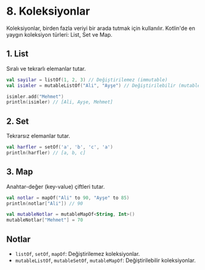 # 8. Koleksiyonlar

Koleksiyonlar, birden fazla veriyi bir arada tutmak için kullanılır. Kotlin'de en yaygın koleksiyon türleri: List, Set ve Map.

## 1. List
Sıralı ve tekrarlı elemanlar tutar.
```kotlin
val sayilar = listOf(1, 2, 3) // Değiştirilemez (immutable)
val isimler = mutableListOf("Ali", "Ayşe") // Değiştirilebilir (mutable)

isimler.add("Mehmet")
println(isimler) // [Ali, Ayşe, Mehmet]
```

## 2. Set
Tekrarsız elemanlar tutar.
```kotlin
val harfler = setOf('a', 'b', 'c', 'a')
println(harfler) // [a, b, c]
```

## 3. Map
Anahtar-değer (key-value) çiftleri tutar.
```kotlin
val notlar = mapOf("Ali" to 90, "Ayşe" to 85)
println(notlar["Ali"]) // 90

val mutableNotlar = mutableMapOf<String, Int>()
mutableNotlar["Mehmet"] = 70
```

## Notlar
- `listOf`, `setOf`, `mapOf`: Değiştirilemez koleksiyonlar.
- `mutableListOf`, `mutableSetOf`, `mutableMapOf`: Değiştirilebilir koleksiyonlar. 